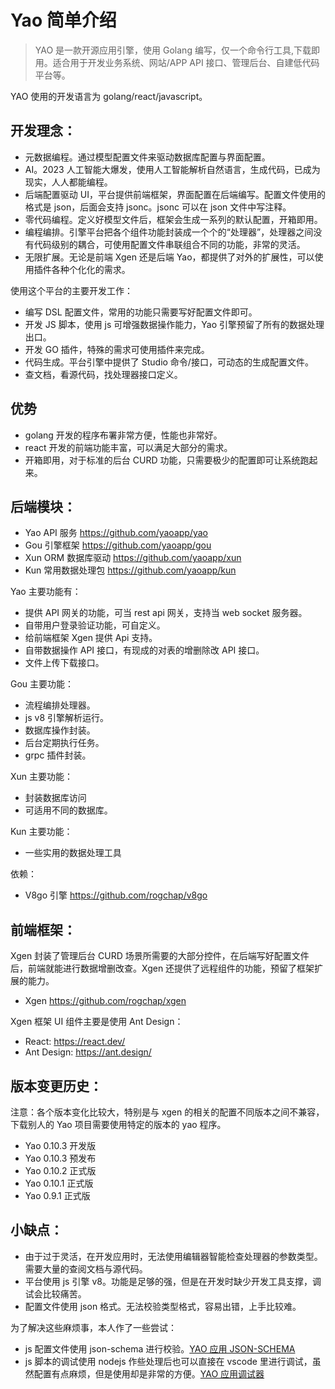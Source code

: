 # Yao 简单介绍

> YAO 是一款开源应用引擎，使用 Golang 编写，仅一个命令行工具,下载即用。适合用于开发业务系统、网站/APP API 接口、管理后台、自建低代码平台等。

YAO 使用的开发语言为 golang/react/javascript。

## 开发理念：

- 元数据编程。通过模型配置文件来驱动数据库配置与界面配置。
- AI。2023 人工智能大爆发，使用人工智能解析自然语言，生成代码，已成为现实，人人都能编程。
- 后端配置驱动 UI，平台提供前端框架，界面配置在后端编写。配置文件使用的格式是 json，后面会支持 jsonc。jsonc 可以在 json 文件中写注释。
- 零代码编程。定义好模型文件后，框架会生成一系列的默认配置，开箱即用。
- 编程编排。引擎平台把各个组件功能封装成一个个的“处理器”，处理器之间没有代码级别的耦合，可使用配置文件串联组合不同的功能，非常的灵活。
- 无限扩展。无论是前端 Xgen 还是后端 Yao，都提供了对外的扩展性，可以使用插件各种个化化的需求。

使用这个平台的主要开发工作：

- 编写 DSL 配置文件，常用的功能只需要写好配置文件即可。
- 开发 JS 脚本，使用 js 可增强数据操作能力，Yao 引擎预留了所有的数据处理出口。
- 开发 GO 插件，特殊的需求可使用插件来完成。
- 代码生成。平台引擎中提供了 Studio 命令/接口，可动态的生成配置文件。
- 查文档，看源代码，找处理器接口定义。

## 优势

- golang 开发的程序布署非常方便，性能也非常好。
- react 开发的前端功能丰富，可以满足大部分的需求。
- 开箱即用，对于标准的后台 CURD 功能，只需要极少的配置即可让系统跑起来。

## 后端模块：

- Yao API 服务 https://github.com/yaoapp/yao
- Gou 引擎框架 https://github.com/yaoapp/gou
- Xun ORM 数据库驱动 https://github.com/yaoapp/xun
- Kun 常用数据处理包 https://github.com/yaoapp/kun

Yao 主要功能有：

- 提供 API 网关的功能，可当 rest api 网关，支持当 web socket 服务器。
- 自带用户登录验证功能，可自定义。
- 给前端框架 Xgen 提供 Api 支持。
- 自带数据操作 API 接口，有现成的对表的增删除改 API 接口。
- 文件上传下载接口。

Gou 主要功能：

- 流程编排处理器。
- js v8 引擎解析运行。
- 数据库操作封装。
- 后台定期执行任务。
- grpc 插件封装。

Xun 主要功能：

- 封装数据库访问
- 可适用不同的数据库。

Kun 主要功能：

- 一些实用的数据处理工具

依赖：

- V8go 引擎 https://github.com/rogchap/v8go

## 前端框架：

Xgen 封装了管理后台 CURD 场景所需要的大部分控件，在后端写好配置文件后，前端就能进行数据增删改查。Xgen 还提供了远程组件的功能，预留了框架扩展的能力。

- Xgen https://github.com/rogchap/xgen

Xgen 框架 UI 组件主要是使用 Ant Design：

- React: https://react.dev/
- Ant Design: https://ant.design/

## 版本变更历史：

注意：各个版本变化比较大，特别是与 xgen 的相关的配置不同版本之间不兼容，下载别人的 Yao 项目需要使用特定的版本的 yao 程序。

- Yao 0.10.3 开发版
- Yao 0.10.3 预发布
- Yao 0.10.2 正式版
- Yao 0.10.1 正式版
- Yao 0.9.1 正式版

## 小缺点：

- 由于过于灵活，在开发应用时，无法使用编辑器智能检查处理器的参数类型。需要大量的查阅文档与源代码。
- 平台使用 js 引擎 v8。功能是足够的强，但是在开发时缺少开发工具支撑，调试会比较痛苦。
- 配置文件使用 json 格式。无法校验类型格式，容易出错，上手比较难。

为了解决这些麻烦事，本人作了一些尝试：

- js 配置文件使用 json-schema 进行校验。[YAO 应用 JSON-SCHEMA](https://github.com/wwsheng009/yao-app-ts-types)
- js 脚本的调试使用 nodejs 作些处理后也可以直接在 vscode 里进行调试，虽然配置有点麻烦，但是使用却是非常的方便。[YAO 应用调试器](https://github.com/wwsheng009/yao-app-debugger)
